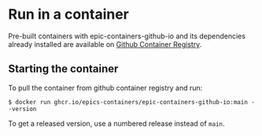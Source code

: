 # Run in a container

Pre-built containers with epic-containers-github-io and its dependencies already
installed are available on [Github Container Registry](https://ghcr.io/epics-containers/epic-containers-github-io).

## Starting the container

To pull the container from github container registry and run:

```
$ docker run ghcr.io/epics-containers/epic-containers-github-io:main --version
```

To get a released version, use a numbered release instead of `main`.
